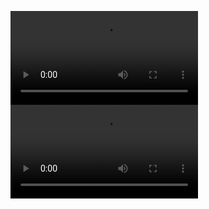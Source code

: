 ![RPReplay_Final1701061532](/uploads/a65a5924abd2d59cb1434725c769d78c/RPReplay_Final1701061532.MP4)
![RPReplay_Final1701061609](/uploads/d0bfd287abd57549191b42417a5723ee/RPReplay_Final1701061609.MP4)
